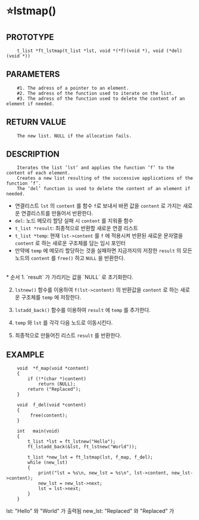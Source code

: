 ⭐lstmap()
===================

PROTOTYPE
----------
        t_list *ft_lstmap(t_list *lst, void *(*f)(void *), void (*del)(void *))


PARAMETERS
----------
        #1. The adress of a pointer to an element.
        #2. The adress of the function used to iterate on the list.
        #3. The adress of the function used to delete the content of an element if needed.

RETURN VALUE
-------------
        The new list. NULL if the allocation fails.    

DESCRIPTION
-----------
        Iterates the list ’lst’ and applies the function ’f’ to the content of each element.
        Creates a new list resulting of the successive applications of the function ’f’.
        The ’del’ function is used to delete the content of an element if needed.

* 연결리스트 `lst` 의 `content` 를 함수 `f`로 보내서 바뀐 값을 `content` 로 가지는 새로운 연결리스트를 만들어서 반환한다.
* `del`: 노드 메모리 할당 실패 시 `content` 를 지워줄 함수
* `t_list *result`: 최종적으로 반환할 새로운 연결 리스트
* `t_list *temp`: 현재 `lst->content` 를 `f` 에 적용시켜 반환된 새로운 문자열을 `content` 로 하는 새로운 구조체를 담는 임시 포인터
* 만약에 `temp` 에 메모리 할당하는 것을 실패하면 지금까지의 저장한 `result` 의 모든 노드의 `content` 를 `free()` 하고 `NULL` 을 반환한다.
</br>
* 순서
1. `result` 가 가리키는 값을 `NULL` 로 초기화한다.

2. `lstnew()` 함수를 이용하여 `f(lst->content)` 의 반환값을 `content` 로 하는 새로운 구조체를 `temp` 에 저장한다.

3. `lstadd_back()` 함수를 이용하여 `result` 에 `temp` 를 추가한다.

4. `temp` 와 `lst` 를 각각 다음 노드로 이동시킨다.

5. 최종적으로 만들어진 리스트 `result` 를 반환한다.


EXAMPLE
-----------
        void  *f_map(void *content)
        {
            if (!*(char *)content)
                return (NULL);
            return ("Replaced");
        }
        
        void  f_del(void *content)
        {
             free(content);
        }
        
        int   main(void)
        {
            t_list *lst = ft_lstnew("Hello");
            ft_lstadd_back(&lst, ft_lstnew("World"));
            
            t_list *new_lst = ft_lstmap(lst, f_map, f_del);
            while (new_lst)
            {
                print("lst = %s\n, new_lst = %s\n", lst->content, new_lst->content);
                new_lst = new_lst->next;
                lst = lst->next;
            }
        }
        
lst: "Hello" 와 "World" 가 출력됨
new_lst: "Replaced" 와 "Replaced" 가 
</br>
</br>
</br>
</br>
</br>
